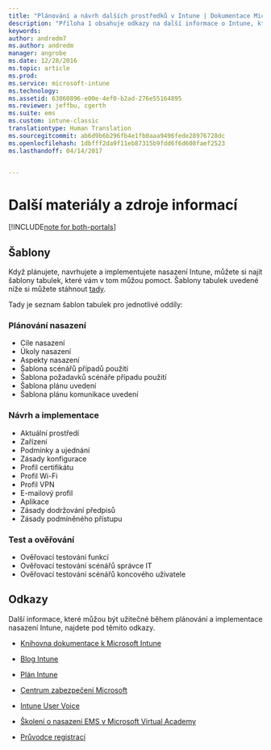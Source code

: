 ```yaml
---
title: "Plánování a návrh dalších prostředků v Intune | Dokumentace Microsoftu"
description: "Příloha 1 obsahuje odkazy na další informace o Intune, které můžou být užitečné během plánování a implementace nasazení Intune."
keywords: 
author: andredm7
ms.author: andredm
manager: angrobe
ms.date: 12/28/2016
ms.topic: article
ms.prod: 
ms.service: microsoft-intune
ms.technology: 
ms.assetid: 63060896-e00e-4ef0-b2ad-276e55164895
ms.reviewer: jeffbu, cgerth
ms.suite: ems
ms.custom: intune-classic
translationtype: Human Translation
ms.sourcegitcommit: ab6d9b6b296fb4e1fb0aaa9496fede28976728dc
ms.openlocfilehash: 1dbfff2da9f11eb87315b9fdd6f6d608faef2523
ms.lasthandoff: 04/14/2017


---
```


# <a name="additional-resources"></a>Další materiály a zdroje informací

[!INCLUDE[note for both-portals](../includes/note-for-both-portals.md)]

## <a name="templates"></a>Šablony

Když plánujete, navrhujete a implementujete nasazení Intune, můžete si najít šablony tabulek, které vám v tom můžou pomoct. Šablony tabulek uvedené níže si můžete stáhnout [tady](https://gallery.technet.microsoft.com/Intune-deployment-planning-fae156c2?redir=0).

Tady je seznam šablon tabulek pro jednotlivé oddíly:

### <a name="deployment-planning"></a>Plánování nasazení

- Cíle nasazení
- Úkoly nasazení
- Aspekty nasazení
- Šablona scénářů případů použití
- Šablona požadavků scénáře případu použití
- Šablona plánu uvedení
- Šablona plánu komunikace uvedení

### <a name="design-and-implementation"></a>Návrh a implementace

- Aktuální prostředí
- Zařízení
- Podmínky a ujednání
- Zásady konfigurace
- Profil certifikátu
- Profil Wi-Fi
- Profil VPN
- E-mailový profil
- Aplikace
- Zásady dodržování předpisů
- Zásady podmíněného přístupu

### <a name="test-and-validation"></a>Test a ověřování

- Ověřovací testování funkcí
- Ověřovací testování scénářů správce IT
- Ověřovací testování scénářů koncového uživatele

## <a name="links"></a>Odkazy

Další informace, které můžou být užitečné během plánování a implementace nasazení Intune, najdete pod těmito odkazy.

-   [Knihovna dokumentace k Microsoft Intune](https://docs.microsoft.com/intune/)

-   [Blog Intune](https://blogs.technet.microsoft.com/enterprisemobility/)

-   [Plán Intune](https://www.microsoft.com/server-cloud/roadmap/)

-   [Centrum zabezpečení Microsoft](http://www.microsoft.com/TrustCenter/default.aspx)

-   [Intune User Voice](http://microsoftintune.uservoice.com/)

-   [Školení o nasazení EMS v Microsoft Virtual Academy](https://mva.microsoft.com/training-courses/deploying-microsoft-enterprise-mobility-suite-16408?l=wjq9vmwvD_5805996570)

-   [Průvodce registrací](https://gallery.technet.microsoft.com/Intune-End-User-Enrollment-3a0c9b0c?WT.mc_id=Blog_Intune_General_PCIT)

